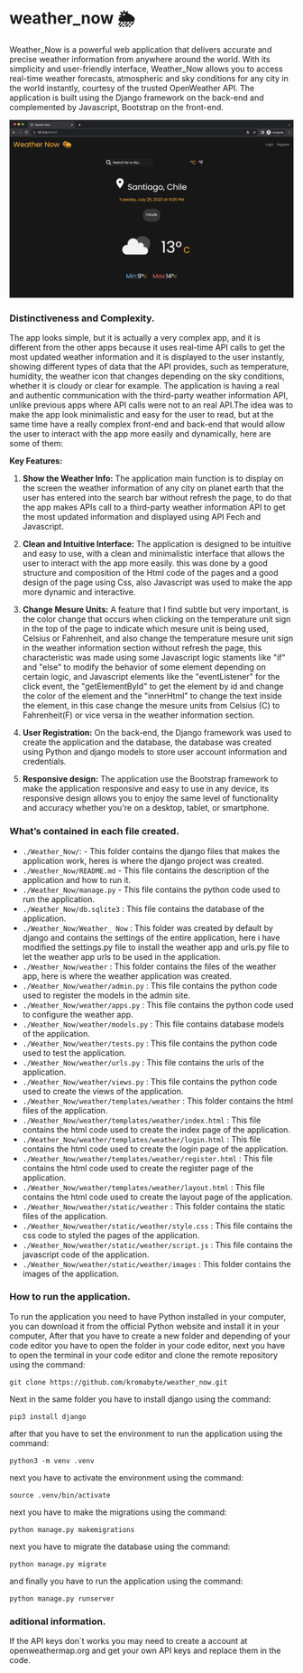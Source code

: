 # weather_now 🌦️

Weather_Now is a powerful web application that delivers accurate and precise weather information from anywhere around the world. With its simplicity and user-friendly interface, Weather_Now allows you to access real-time weather forecasts, atmospheric and sky conditions for any city in the world instantly, courtesy of the trusted OpenWeather API. The application is built using the Django framework on the back-end and complemented by Javascript, Bootstrap on the front-end.

![screenshot image ](https://github.com/kromabyte/weather_now/blob/master/weather/static/weather/images/screenshot.png)


### Distinctiveness and Complexity.

The app looks simple, but it is actually a very complex app, and it is different from the other apps because it uses real-time API calls to get the most updated weather information and it is displayed to the user instantly, showing different types of data that the API provides, such as temperature, humidity, the weather icon that changes depending on the sky conditions, whether it is cloudy or clear for example. The application is having a real and authentic communication with the third-party weather information API, unlike previous apps where API calls were not to an real API.The idea was to make the app look minimalistic and easy for the user to read, but at the same time have a really complex front-end and back-end that would allow the user to interact with the app more easily and dynamically, here are some of them:

**Key Features:**

1. **Show the Weather Info:** The application main function is to display on the screen the weather information of any city on planet earth that the user has entered into the search bar without refresh the page, to do that the app makes APIs call to a third-party weather information API to get the most updated information and displayed using API Fech and Javascript.

2. **Clean and Intuitive Interface:** The application is designed to be intuitive and easy to use, with a clean and minimalistic interface that allows the user to interact with the app more easily. this was done by a good structure and composition of the Html code of the pages and a good design of the page using Css, also Javascript was used to make the app more dynamic and interactive.

3. **Change Mesure Units:** A feature that I find subtle but very important, is the color change that occurs when clicking on the temperature unit sign in the top of the page to indicate which mesure unit is being used, Celsius or Fahrenheit, and also change the temperature mesure unit sign in the weather information section without refresh the page, this characteristic was made using some Javascript logic staments like "if" and "else" to modify the behavior of some element depending on certain logic, and Javascript elements like the "eventListener" for the click event, the "getElementById" to get the element by id and change the color of the element and the "innerHtml" to change the text inside the element, in this case change the mesure units from Celsius (C) to Fahrenheit(F) or vice versa in the weather information section.

4. **User Registration:** On the back-end, the Django framework was used to create the application and the database, the database was created using Python and django models to store user account information and credentials.

5. **Responsive design:** The application use the Bootstrap framework to make the application responsive and easy to use in any device, its responsive design allows you to enjoy the same level of functionality and accuracy whether you're on a desktop, tablet, or smartphone.

### What’s contained in each file created.

 - `./Weather_Now/`: - This folder contains the django files that makes the application work, heres is where the django project was created.
  -  `./Weather_Now/README.md` - This file contains the description of the application and how to run it.
  - `./Weather_Now/manage.py` - This file contains the python code used to run the application.
  - `./Weather_Now/db.sqlite3` : This file contains the database of the application.
  - `./Weather_Now/Weather_ Now` : This folder was created by default by django and contains the settings of the entire application, here i have modified the settings.py file to install the weather app and urls.py file to let the weather app urls to be used in the application.
 - `./Weather_Now/weather` : This folder contains the files of the weather app, here is where the weather application was created.
  - `./Weather_Now/weather/admin.py` : This file contains the python code used to register the models in the admin site.
  - `./Weather_Now/weather/apps.py` : This file contains the python code used to configure the weather app.
  - `./Weather_Now/weather/models.py` : This file contains database models of the application.
  - `./Weather_Now/weather/tests.py` : This file contains the python code used to test the application.
  - `./Weather_Now/weather/urls.py` : This file contains the urls of the application.
  - `./Weather_Now/weather/views.py` : This file contains the python code used to create the views of the application.
  - `./Weather_Now/weather/templates/weather` : This folder contains the html files of the application.
  - `./Weather_Now/weather/templates/weather/index.html` : This file contains the html code used to create the index page of the application.
  - `./Weather_Now/weather/templates/weather/login.html` : This file contains the html code used to create the login page of the application.
  - `./Weather_Now/weather/templates/weather/register.html` : This file contains the html code used to create the register page of the application.
  - `./Weather_Now/weather/templates/weather/layout.html` : This file contains the html code used to create the layout page of the application.
  - `./Weather_Now/weather/static/weather` : This folder contains the static files of the application.
  - `./Weather_Now/weather/static/weather/style.css` : This file contains the css code to styled the pages of the application.
  - `./Weather_Now/weather/static/weather/script.js` : This file contains the javascript code of the application.
  - `./Weather_Now/weather/static/weather/images` : This folder contains the images of the application.

### How to run the application.

To run the application you need to have Python installed in your computer, you can download it from the official Python website and install it in your computer, After that you have to create a new folder and depending of your code editor you have to open the folder in your code editor, next you have to open the terminal in your code editor and clone the remote repository using the command:

    git clone https://github.com/kromabyte/weather_now.git

Next in the same folder you have to install django using the command:

    pip3 install django

after that you have to set the environment to run the application using the command:

    python3 -m venv .venv

next you have to activate the environment using the command:

    source .venv/bin/activate

next you have to make the migrations using the command:

    python manage.py makemigrations

next you have to migrate the database using the command:

    python manage.py migrate

and finally you have to run the application using the command:

    python manage.py runserver

### aditional information.

If the API keys don´t works you may need to create a account at openweathermap.org and get your own API keys and replace them in the code.